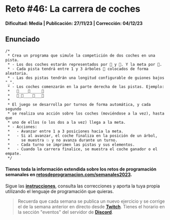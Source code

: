 # Reto #46: La carrera de coches
#### Dificultad: Media | Publicación: 27/11/23 | Corrección: 04/12/23

## Enunciado

```
/*
 * Crea un programa que simule la competición de dos coches en una pista.
 * - Los dos coches estarán representados por 🚙 y 🚗. Y la meta por 🏁.
 * - Cada pista tendrá entre 1 y 3 árboles 🌲 colocados de forma aleatoria.
 * - Las dos pistas tendrán una longitud configurable de guiones bajos "_".
 * - Los coches comenzarán en la parte derecha de las pistas. Ejemplo:
 *   🏁____🌲_____🚙
 *   🏁_🌲____🌲___🚗
 * 
 * El juego se desarrolla por turnos de forma automática, y cada segundo
 * se realiza una acción sobre los coches (moviéndose a la vez), hasta que
 * uno de ellos (o los dos a la vez) llega a la meta.
 * - Acciones:
 *   - Avanzar entre 1 a 3 posiciones hacia la meta.
 *   - Si al avanzar, el coche finaliza en la posición de un árbol,
 *     se muestra 💥 y no avanza durante un turno.
 *   - Cada turno se imprimen las pistas y sus elementos.
 *   - Cuando la carrera finalice, se muestra el coche ganador o el empate.
 */
```
#### Tienes toda la información extendida sobre los retos de programación semanales en **[retosdeprogramacion.com/semanales2023](https://retosdeprogramacion.com/semanales2023)**.

Sigue las **[instrucciones](../../README.md)**, consulta las correcciones y aporta la tuya propia utilizando el lenguaje de programación que quieras.

> Recuerda que cada semana se publica un nuevo ejercicio y se corrige el de la semana anterior en directo desde **[Twitch](https://twitch.tv/mouredev)**. Tienes el horario en la sección "eventos" del servidor de **[Discord](https://discord.gg/mouredev)**.